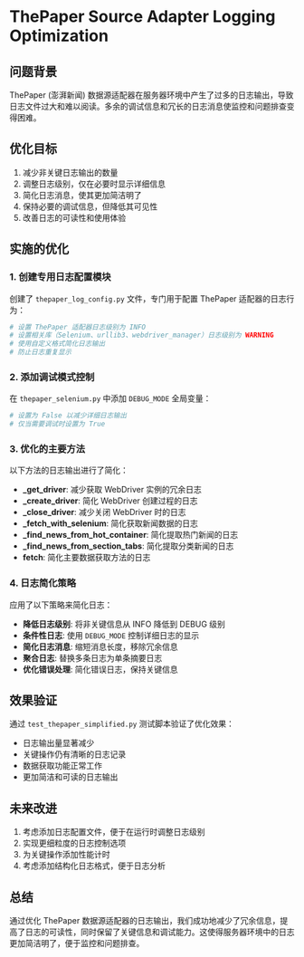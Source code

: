 # ThePaper Source Adapter Logging Optimization

## 问题背景

ThePaper (澎湃新闻) 数据源适配器在服务器环境中产生了过多的日志输出，导致日志文件过大和难以阅读。多余的调试信息和冗长的日志消息使监控和问题排查变得困难。

## 优化目标

1. 减少非关键日志输出的数量
2. 调整日志级别，仅在必要时显示详细信息
3. 简化日志消息，使其更加简洁明了
4. 保持必要的调试信息，但降低其可见性
5. 改善日志的可读性和使用体验

## 实施的优化

### 1. 创建专用日志配置模块

创建了 `thepaper_log_config.py` 文件，专门用于配置 ThePaper 适配器的日志行为：

```python
# 设置 ThePaper 适配器日志级别为 INFO
# 设置相关库（Selenium、urllib3、webdriver_manager）日志级别为 WARNING
# 使用自定义格式简化日志输出
# 防止日志重复显示
```

### 2. 添加调试模式控制

在 `thepaper_selenium.py` 中添加 `DEBUG_MODE` 全局变量：

```python
# 设置为 False 以减少详细日志输出
# 仅当需要调试时设置为 True
```

### 3. 优化的主要方法

以下方法的日志输出进行了简化：

- **_get_driver**: 减少获取 WebDriver 实例的冗余日志
- **_create_driver**: 简化 WebDriver 创建过程的日志
- **_close_driver**: 减少关闭 WebDriver 时的日志
- **_fetch_with_selenium**: 简化获取新闻数据的日志
- **_find_news_from_hot_container**: 简化提取热门新闻的日志
- **_find_news_from_section_tabs**: 简化提取分类新闻的日志
- **fetch**: 简化主要数据获取方法的日志

### 4. 日志简化策略

应用了以下策略来简化日志：

- **降低日志级别**: 将非关键信息从 INFO 降低到 DEBUG 级别
- **条件性日志**: 使用 `DEBUG_MODE` 控制详细日志的显示
- **简化日志消息**: 缩短消息长度，移除冗余信息
- **聚合日志**: 替换多条日志为单条摘要日志
- **优化错误处理**: 简化错误日志，保持关键信息

## 效果验证

通过 `test_thepaper_simplified.py` 测试脚本验证了优化效果：

- 日志输出量显著减少
- 关键操作仍有清晰的日志记录
- 数据获取功能正常工作
- 更加简洁和可读的日志输出

## 未来改进

1. 考虑添加日志配置文件，便于在运行时调整日志级别
2. 实现更细粒度的日志控制选项
3. 为关键操作添加性能计时
4. 考虑添加结构化日志格式，便于日志分析

## 总结

通过优化 ThePaper 数据源适配器的日志输出，我们成功地减少了冗余信息，提高了日志的可读性，同时保留了关键信息和调试能力。这使得服务器环境中的日志更加简洁明了，便于监控和问题排查。 